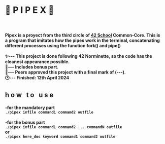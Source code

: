<h1>🍴 P I P E X 🍴</h1>
<br><h4>Pipex is a proyect from the third circle of <a href="https://www.42madrid.com/">42 School</a> Common-Core. This
   is a program that imitates how the pipes work in the terminal, concatenating different processes using the function fork() and pipe()<br>
<br>✨--- This project is done following 42 Norminette, so the code has the cleanest appearance possible.
<br>🎈--- Includes bonus part.
<br>🎯--- Peers approved this project with a final mark of (---).
<br>🕑--- Finished: 12th April 2024
</h4>
<h2> h o w&nbsp&nbsp&nbspt o&nbsp&nbsp&nbspu s e</h2>
<h4>-for the mandatory part<br>
  <code>./pipex infile command1 command2 outfile</code><br><br>
  -for the bonus part<br>
  <code>./pipex infile command1 command2 ... commandN outfile</code><br>
  or<br>
  <code>./pipex here_doc keyword command1 command2 outfile</code><br><br>
</h4>
